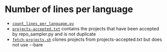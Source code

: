 # Number of lines per language

* [`count_lines_per_language.py`](`count_lines_per_language.py`)
* [`projects-accepted.txt`](projects-accepted.txt)  contains the projects that have been accepted by repo_sampler.py and is not duplicate
* [`fetch-projects.sh`](fetch-projects.sh) clones projects from  projects-accepted.txt but does not use --bare